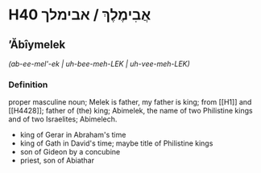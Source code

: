 # H40 אֲבִימֶלֶךְ / אבימלך

## ʼĂbîymelek

_(ab-ee-mel'-ek | uh-bee-meh-LEK | uh-vee-meh-LEK)_

### Definition

proper masculine noun; Melek is father, my father is king; from [[H1]] and [[H4428]]; father of (the) king; Abimelek, the name of two Philistine kings and of two Israelites; Abimelech.

- king of Gerar in Abraham's time
- king of Gath in David's time; maybe title of Philistine kings
- son of Gideon by a concubine
- priest, son of Abiathar
